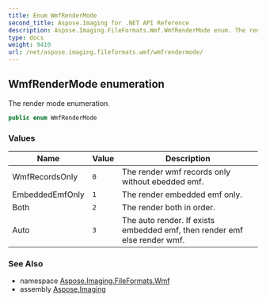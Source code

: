 ```yaml
---
title: Enum WmfRenderMode
second_title: Aspose.Imaging for .NET API Reference
description: Aspose.Imaging.FileFormats.Wmf.WmfRenderMode enum. The render mode enumeration
type: docs
weight: 9410
url: /net/aspose.imaging.fileformats.wmf/wmfrendermode/
---
```

## WmfRenderMode enumeration

The render mode enumeration.

```csharp
public enum WmfRenderMode
```

### Values

| Name | Value | Description |
| --- | --- | --- |
| WmfRecordsOnly | `0` | The render wmf records only without ebedded emf. |
| EmbeddedEmfOnly | `1` | The render embedded emf only. |
| Both | `2` | The render both in order. |
| Auto | `3` | The auto render. If exists embedded emf, then render emf else render wmf. |

### See Also

* namespace [Aspose.Imaging.FileFormats.Wmf](../../aspose.imaging.fileformats.wmf/)
* assembly [Aspose.Imaging](../../)


